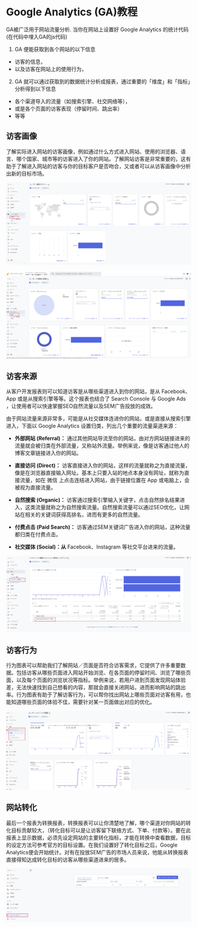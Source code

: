 # Google Analytics (GA)教程

GA被广泛用于网站流量分析.
当你在网站上设置好 Google Analytics 的统计代码(在代码中埋入GA的js代码)

1. GA 便能获取到各个网站的以下信息
* 访客的信息，
* 以及访客在网站上的使用行为，
  
2. GA 就可以通过获取到的数据统计分析成报表，通过重要的「维度」和「指标」分析得到以下信息
* 各个渠道导入的流量（如搜索引擎、社交网络等），
* 或是各个页面的访客表现（停留时间、跳出率）
* 等等


## 访客画像

了解实际进入网站的访客画像，例如通过什么方式进入网站、使用的浏览器、语言、哪个国家、城市等的访客进入了你的网站。了解网站访客是非常重要的，这有助于了解进入网站的访客与你的目标客户是否吻合，又或者可以从访客画像中分析出新的目标市场。

![](img\2021-06-11-11-44-44.png)

![](img\2021-06-11-11-48-19.png)

## 访客来源

从客户开发报表则可以知道访客是从哪些渠道进入到你的网站，是从 Facebook、App 或是从搜索引擎等等。这个报表也结合了 Search Console 与 Google Ads ，让使用者可以快速掌握SEO自然流量以及SEM广告投放的成效。

由于网站流量来源非常多，可能是从社交媒体连进你的网站，或是直接从搜索引擎进入，下面以 Google Analytics 设置归类，列出几个重要的流量渠道来源：

* **外部网站 (Referral)：** 通过其他网站导流至你的网站，由对方网站链接进来的流量就会被归类在外部流量，又称站外流量。举例来说，像是访客通过他人的博客文章链接进入你的网站。

* **直接访问 (Direct)：** 访客直接进入你的网站，这样的流量就称之为直接流量，像是在浏览器直接输入网址。基本上只要入站的地点本身没有网址，就称为直接流量，如在 微信 上点击连结进入网站，由于链接位置在 App 或电脑上，会被视为直接流量。

* **自然搜索 (Organic)：** 访客通过搜索引擎输入关键字，点击自然排名结果进入，这类流量就称之为自然搜索流量。自然搜索流量可以通过SEO优化，让网站在相关的关键词获得高排名，进而有更多的自然流量。

* **付费点击 (Paid Search)：** 访客通过SEM关键词广告进入你的网站，这种流量都归类在付费点击。

* **社交媒体 (Social)：从** Facebook、Instagram 等社交平台进来的流量。

![](img\2021-06-11-11-50-38.png)

## 访客行为

行为图表可以帮助我们了解网站／页面是否符合访客需求，它提供了许多重要数据。包括访客从哪些页面进入网站开始浏览、在各页面的停留时间、浏览了哪些页面，以及每个页面的浏览状况等指标。举例来说，若用户进到页面发现网站体验差，无法快速找到自己想看的内容，那就会直接关闭网站，进而影响网站的跳出率。行为图表有助于了解访客行为，可以帮你找出网站上哪些页面对访客有用，也能知道哪些页面的体验不佳，需要针对某一页面做出对应的优化。

![](img\2021-06-11-12-01-03.png)


## 网站转化

最后一个报表为转换报表，转换报表可以让你清楚地了解，哪个渠道对你网站的转化目标贡献较大，（转化目标可以是让访客留下联络方式、下单、付款等）。要在此报表上显示数据，必须先设定网站的主要转化指标，才能在转换中查看数据，目标的设定方法可参考官方的目标设置。在我们设置好了转化目标之后，Google Analytics便会开始统计。对有在投放SEM广告的市场人员来说，他能从转换报表直接得知达成转化目标的访客从哪些渠道进来的居多。

![](img\2021-06-11-12-02-46.png)